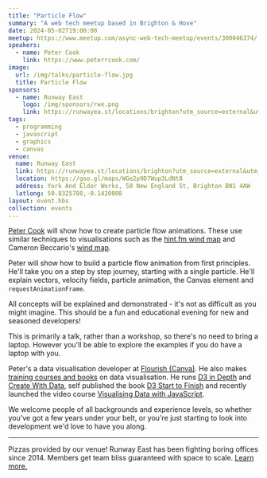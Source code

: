 ```yaml
---
title: "Particle Flow"
summary: "A web tech meetup based in Brighton & Hove"
date: 2024-05-02T19:00:00
meetup: https://www.meetup.com/async-web-tech-meetup/events/300046374/
speakers:
  - name: Peter Cook
    link: https://www.peterrcook.com/
image:
  url: /img/talks/particle-flow.jpg
  title: Particle Flow
sponsors:
  - name: Runway East
    logo: /img/sponsors/rwe.png
    link: https://runwayea.st/locations/brighton?utm_source=external&utm_medium=event&utm_campaign=sponsorship
tags:
  - programming
  - javascript
  - graphics
  - canvas
venue:
  name: Runway East
  link: https://runwayea.st/locations/brighton?utm_source=external&utm_medium=event&utm_campaign=sponsorship
  location: https://goo.gl/maps/WGe2p9D7Wup3LdNt8
  address: York And Elder Works, 50 New England St, Brighton BN1 4AW
  latlong: 50.8325788,-0.1420808
layout: event.hbs
collection: events
---
```


[Peter Cook](https://www.peterrcook.com/) will show how to create particle flow animations. These use similar techniques to visualisations such as the [hint.fm wind map](http://hint.fm/wind/) and Cameron Beccario's [wind map](https://earth.nullschool.net/).

Peter will show how to build a particle flow animation from first principles. He'll take you on a step by step journey, starting with a single particle. He'll explain vectors, velocity fields, particle animation, the Canvas element and `requestAnimationFrame`.

All concepts will be explained and demonstrated - it's not as difficult as you might imagine. This should be a fun and educational evening for new and seasoned developers!

This is primarily a talk, rather than a workshop, so there's no need to bring a laptop. However you'll be able to explore the examples if you do have a laptop with you.

Peter's a data visualisation developer at [Flourish (Canva)](https://flourish.studio/). He also makes [training courses and books](https://www.createwithdata.com/) on data visualisation. He runs [D3 in Depth](https://www.d3indepth.com/) and [Create With Data](https://www.createwithdata.com/), self published the book [D3 Start to Finish](https://www.createwithdata.com/d3-start-to-finish-book/) and recently launched the video course [Visualising Data with JavaScript](https://www.createwithdata.com/visualising-data-with-javascript/).

We welcome people of all backgrounds and experience levels, so whether you've got a few years under your belt, or you're just starting to look into development we'd love to have you along.

---

Pizzas provided by our venue! Runway East has been fighting boring offices since 2014. Members get team bliss guaranteed with space to scale. [Learn more.](https://runwayea.st/locations/brighton?utm_source=external&utm_medium=event&utm_campaign=sponsorship)
